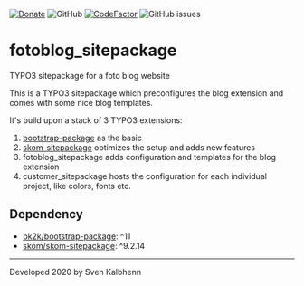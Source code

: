 [![Donate](https://img.shields.io/badge/Donate-PayPal-green.svg)](https://PayPal.me/SvenKalbhenn)
![GitHub](https://img.shields.io/github/license/Starraider/fotoblog_sitepackage)
[![CodeFactor](https://www.codefactor.io/repository/github/starraider/fotoblog_sitepackage/badge)](https://www.codefactor.io/repository/github/starraider/fotoblog_sitepackage)
![GitHub issues](https://img.shields.io/github/issues/Starraider/fotoblog_sitepackage)

# fotoblog_sitepackage

TYPO3 sitepackage for a foto blog website

This is a TYPO3 sitepackage which preconfigures the blog extension and comes with some nice blog templates.

It's build upon a stack of 3 TYPO3 extensions:

1. [bootstrap-package](https://extensions.typo3.org/extension/bootstrap_package) as the basic
2. [skom-sitepackage](https://github.com/Starraider/skom_sitepackage) optimizes the setup and adds new features
3. fotoblog_sitepackage adds configuration and templates for the blog extension
4. customer_sitepackage hosts the configuration for each individual project, like colors, fonts etc.

## Dependency

- [bk2k/bootstrap-package](https://extensions.typo3.org/extension/bootstrap_package): ^11
- [skom/skom-sitepackage](https://github.com/Starraider/skom_sitepackage): ^9.2.14

---

Developed 2020 by Sven Kalbhenn

